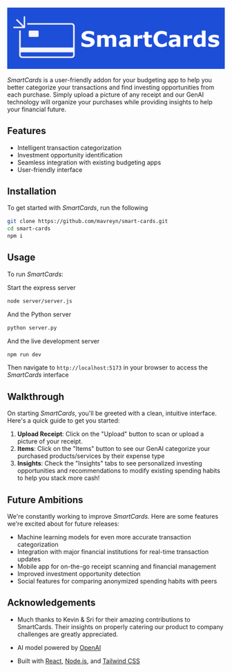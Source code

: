 ![SmartCards Banner](src/assets/SmartCards_Banner.png)

_SmartCards_ is a user-friendly addon for your budgeting app to help you better categorize your transactions and find investing opportunities from each purchase. Simply upload a picture of any receipt and our GenAI technology will organize your purchases while providing insights to help your financial future.

## Features

- Intelligent transaction categorization
- Investment opportunity identification
- Seamless integration with existing budgeting apps
- User-friendly interface

## Installation

To get started with _SmartCards_, run the following

```bash
git clone https://github.com/mavreyn/smart-cards.git
cd smart-cards
npm i
```

## Usage

To run _SmartCards_:

Start the express server
```bash
node server/server.js
```
And the Python server
```bash
python server.py
```
And the live development server
```bash
npm run dev
```

Then navigate to `http://localhost:5173` in your browser to access the _SmartCards_ interface

## Walkthrough

On starting _SmartCards_, you'll be greeted with a clean, intuitive interface. Here's a quick guide to get you started:

1. **Upload Receipt**: Click on the "Upload" button to scan or upload a picture of your receipt.
2. **Items**: Click on the "Items" button to see our GenAI categorize your purchased products/services by their expense type
3. **Insights**: Check the "Insights" tabs to see personalized investing opportunities and recommendations to modify existing spending habits to help you stack more cash!


## Future Ambitions

We're constantly working to improve _SmartCards_. Here are some features we're excited about for future releases:

- Machine learning models for even more accurate transaction categorization
- Integration with major financial institutions for real-time transaction updates
- Mobile app for on-the-go receipt scanning and financial management
- Improved investment opportunity detection
- Social features for comparing anonymized spending habits with peers

## Acknowledgements

- Much thanks to Kevin & Sri for their amazing contributions to SmartCards. Their insights on properly catering our product to company challenges are greatly appreciated.

- AI model powered by [OpenAI](https://openai.com/)
- Built with [React](https://reactjs.org/), [Node.js](https://nodejs.org/), and [Tailwind CSS](https://tailwindcss.com/)
